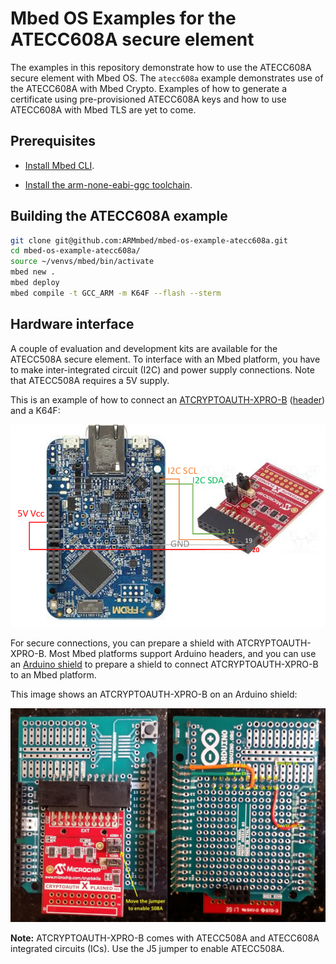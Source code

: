 # Mbed OS Examples for the ATECC608A secure element

The examples in this repository demonstrate how to use the ATECC608A secure element with Mbed OS. The `atecc608a` example demonstrates use of the ATECC608A with Mbed Crypto. Examples of how to generate a certificate using pre-provisioned ATECC608A keys and how to use ATECC608A with Mbed TLS are yet to come.

## Prerequisites

* [Install Mbed CLI](https://os.mbed.com/docs/mbed-os/latest/tools/installation-and-setup.html).

* [Install the arm-none-eabi-ggc toolchain](https://developer.arm.com/tools-and-software/open-source-software/developer-tools/gnu-toolchain/gnu-rm/downloads).

## Building the ATECC608A example

```sh
git clone git@github.com:ARMmbed/mbed-os-example-atecc608a.git
cd mbed-os-example-atecc608a/
source ~/venvs/mbed/bin/activate
mbed new .
mbed deploy
mbed compile -t GCC_ARM -m K64F --flash --sterm
```

## Hardware interface

A couple of evaluation and development kits are available for the ATECC508A secure element.
To interface with an Mbed platform, you have to make inter-integrated circuit (I2C) and power supply connections. Note that ATECC508A requires a 5V supply.

This is an example of how to connect an
[ATCRYPTOAUTH-XPRO-B](http://www.microchip.com/DevelopmentTools/ProductDetails.aspx?PartNO=ATCRYPTOAUTH-XPRO-B)
([header](http://ww1.microchip.com/downloads/en/DeviceDoc/CryptoAuth-XPRO-B_design_documentation.pdf))
and a K64F:

![ATCRYPTOAUTH-XPRO-B-K64F](ATCRYPTOAUTH-XPRO-B-K64F2.jpg)

For secure connections, you can prepare a shield with ATCRYPTOAUTH-XPRO-B. Most
Mbed platforms support Arduino headers, and you can use an [Arduino
shield](https://store.arduino.cc/usa/arduino-mega-proto-shield-rev3-pcb) to prepare a shield to connect ATCRYPTOAUTH-XPRO-B to an Mbed platform.

This image shows an ATCRYPTOAUTH-XPRO-B on an Arduino shield:

![ATCRYPTOAUTH-XPRO-B-Shield](ATCRYPTOAUTH-XPRO-B-Shield.jpg)

<span class="notes">**Note:** ATCRYPTOAUTH-XPRO-B comes with ATECC508A and ATECC608A integrated circuits (ICs). Use the J5 jumper to enable ATECC508A.</span>
